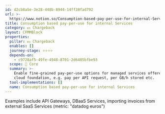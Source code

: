 ```yaml
---
id: d2cb8a5e-3e28-448b-8944-14ff38fad792
url: >-
  https://www.notion.so/Consumption-based-pay-per-use-for-internal-Services-d2cb8a5e3e28448b894414ff38fad792
title: Consumption based pay-per-use for internal Services
category: 💵 Chargeback
layout: CFMMBlock
properties:
  pillar: 💵 Chargeback
  enables: []
  journey-stage: ⭐️⭐️⭐️⭐️
  depends-on:
    - c9728af5-49fe-4948-8701-2d6485bfbe93
  scope: 🏢 Core
  summary: >-
    Enable fine-grained pay-per-use options for managed services offered on the
    cloud foundation, e.g. pay per API request, per GB/h stored etc.
  tool-implementations: []
  name: Consumption based pay-per-use for internal Services
---
```


Examples include API Gateways, DBaaS Services, importing invoices from external SaaS Services (metric: "datadog euros")